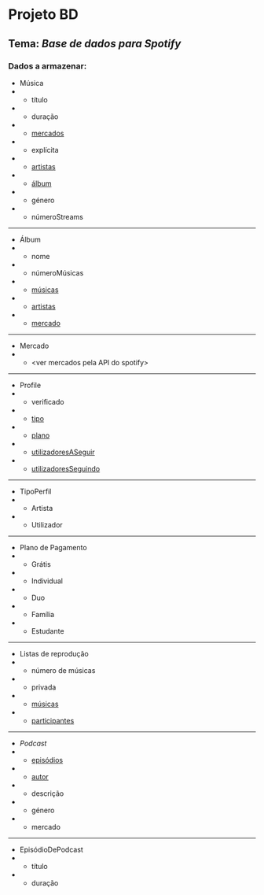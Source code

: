# Projeto BD

## Tema: _Base de dados para Spotify_

### Dados a armazenar:

- <a name="songs"></a>Música
- + título
- + duração
- + [mercados](#market)
- + explícita
- + [artistas](#profile)
- + [álbum](#album)
- + género
- + númeroStreams

***

- <a name="album"></a>Álbum
- + nome
- + númeroMúsicas
- + [músicas](#songs)
- + [artistas](#profile)
- + [mercado](#market)

***

<!-- Enumeracao dos mercados em que a musica esta disponivel -->
- <a name="market"></a>Mercado
- + \<ver mercados pela API do spotify>

***

- <a name="profile"></a>Profile
- + verificado
- + [tipo](#profileType)
- + [plano](#payment)
- + [utilizadoresASeguir](#profile)
- + [utilizadoresSeguindo](#profile)

***

<!-- Enumeracao dos tipos de perfil -->
- <a name="profileType"></a>TipoPerfil
- + Artista
- + Utilizador


***
<!-- Enumeracao dos tipos de plano de pagamento -->
- <a name="payment"></a>Plano de Pagamento
- * Grátis
- + Individual
- + Duo
- + Família
- + Estudante

***

- Listas de reprodução
- + número de músicas
- + privada
- + [músicas](#songs)
- + [participantes](#profile)

***

- _Podcast_
- + [episódios](#podcastEpisodes)
- + [autor](#profile)
- + descrição
- + género
- * mercado

***

- <a name="podcastEpisodes"></a>EpisódioDePodcast
- + título
- + duração

